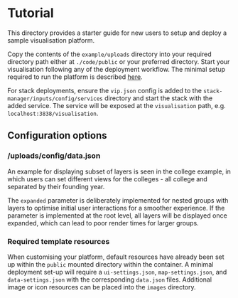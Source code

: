 # Tutorial

This directory provides a starter guide for new users to setup and deploy a sample visualisation platform.

Copy the contents of the `example/uploads` directory into your required directory path either at `./code/public` or your preferred directory. Start your visualisation following any of the deployment workflow. The minimal setup required to run the platform is described [here](#required-template-resources).

For stack deployments, ensure the `vip.json` config is added to the `stack-manager/inputs/config/services` directory and start the stack with the added service. The service will be exposed at the `visualisation` path, e.g. `localhost:3838/visualisation`.

## Configuration options

### <root>/uploads/config/data.json

An example for displaying subset of layers is seen in the college example, in which users can set different views for the colleges - all college and separated by their founding year.

The `expanded` parameter is deliberately implemented for nested groups with layers to optimise initial user interactions for a smoother experience. If the parameter is implemented at the root level, all layers will be displayed once expanded, which can lead to poor render times for larger groups.

### Required template resources

When customising your platform, default resources have already been set up within the `public` mounted directory within the container. A minimal deployment set-up will require a `ui-settings.json`, `map-settings.json`, and `data-settings.json` with the corresponding `data.json` files. Additional image or icon resources can be placed into the `images` directory.